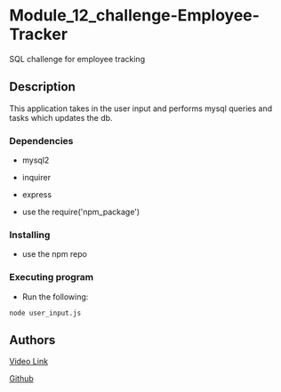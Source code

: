 # Module_12_challenge-Employee-Tracker
SQL challenge for employee tracking

## Description

This application takes in the user input and performs mysql queries and tasks which updates the db.

### Dependencies

* mysql2 
* inquirer
* express

* use the require('npm_package')

### Installing

* use the npm repo

### Executing program

* Run the following:
```
node user_input.js
```
## Authors

[Video Link](https://drive.google.com/file/d/1UR15rCqS1UiitHQwTHORxq9nn2u38tIf/view?usp=sharing)

[Github](https://github.com/momo1123/Module_12_challenge-Employee-Tracker)
